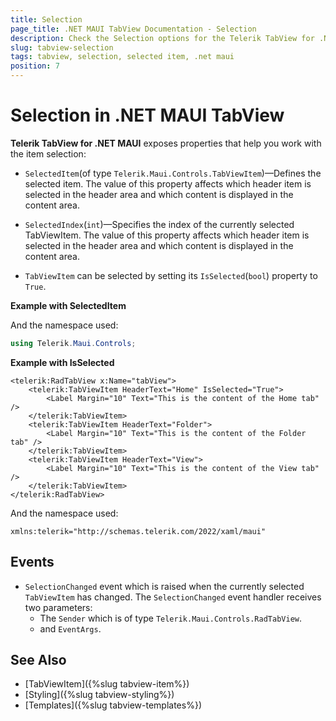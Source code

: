 ```yaml
---
title: Selection
page_title: .NET MAUI TabView Documentation - Selection
description: Check the Selection options for the Telerik TabView for .NET MAUI control.
slug: tabview-selection
tags: tabview, selection, selected item, .net maui
position: 7
---
```


# Selection in .NET MAUI TabView

**Telerik TabView for .NET MAUI** exposes properties that help you work with the item selection: 

* `SelectedItem`(of type `Telerik.Maui.Controls.TabViewItem`)&mdash;Defines the selected item. The value of this property affects which header item is selected in the header area and which content is displayed in the content area.
* `SelectedIndex`(`int`)&mdash;Specifies the index of the currently selected TabViewItem. The value of this property affects which header item is selected in the header area and which content is displayed in the content area.

* `TabViewItem` can be selected by setting its `IsSelected`(`bool`) property to `True`.

**Example with SelectedItem**

<snippet id='tabview-features-selection-csharp'/>

And the namespace used:

```C#
using Telerik.Maui.Controls;
```

**Example with IsSelected**

```XAML
<telerik:RadTabView x:Name="tabView">
    <telerik:TabViewItem HeaderText="Home" IsSelected="True">
        <Label Margin="10" Text="This is the content of the Home tab" />
    </telerik:TabViewItem>
    <telerik:TabViewItem HeaderText="Folder">
        <Label Margin="10" Text="This is the content of the Folder tab" />
    </telerik:TabViewItem>
    <telerik:TabViewItem HeaderText="View">
        <Label Margin="10" Text="This is the content of the View tab" />
    </telerik:TabViewItem>
</telerik:RadTabView>
```

And the namespace used:

 ```XAML
xmlns:telerik="http://schemas.telerik.com/2022/xaml/maui" 
 ```

## Events

* `SelectionChanged` event which is raised when the currently selected `TabViewItem` has changed. The `SelectionChanged` event handler receives two parameters: 
	* The `Sender` which is of type `Telerik.Maui.Controls.RadTabView`.
	* and `EventArgs`.

## See Also

- [TabViewItem]({%slug tabview-item%})
- [Styling]({%slug tabview-styling%})
- [Templates]({%slug tabview-templates%})